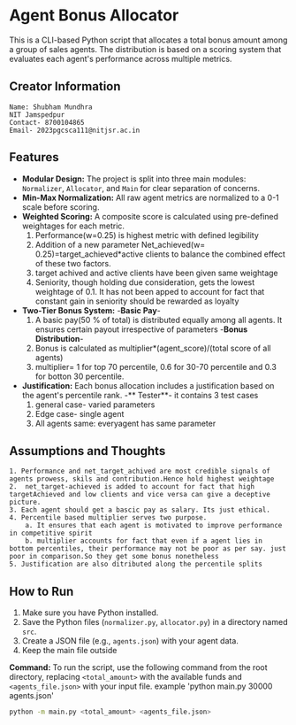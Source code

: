 # Agent Bonus Allocator

This is a CLI-based Python script that allocates a total bonus amount among a group of sales agents. The distribution is based on a scoring system that evaluates each agent's performance across multiple metrics.

## Creator Information
    Name: Shubham Mundhra
    NIT Jamspedpur
    Contact- 8700104865
    Email- 2023pgcsca111@nitjsr.ac.in

## Features

- **Modular Design:** The project is split into three main modules: `Normalizer`, `Allocator`, and `Main` for clear separation of concerns.
- **Min-Max Normalization:** All raw agent metrics are normalized to a 0-1 scale before scoring.
- **Weighted Scoring:** A composite score is calculated using pre-defined weightages for each metric.
    1. Performance(w=0.25) is highest metric with defined legibility
    2. Addition of a new parameter Net_achieved(w= 0.25)=target_achieved*active clients to balance the combined effect of these two factors.
    3. target achived and active clients have been given same weightage
    4. Seniority, though holding due consideration, gets the lowest weightage of 0.1. It has not been apped to account for fact that constant gain in seniority should be rewarded as loyalty
- **Two-Tier Bonus System:**
    -**Basic Pay**-
    1. A basic pay(50 % of total) is distributed equally among all agents. It ensures certain payout irrespective of parameters
    -**Bonus Distribution**-
    1. Bonus is calculated as multiplier*(agent_score)/(total score of all agents)
    2. multiplier= 1 for top 70 percentile, 0.6 for 30-70 percentile and 0.3 for botton 30 percentile.
- **Justification:** Each bonus allocation includes a justification based on the agent's percentile rank.
-** Tester**- it contains 3 test cases 
    1. general case- varied parameters
    2. Edge case- single agent
    3. All agents same: everyagent has same parameter

## Assumptions and Thoughts
    1. Performance and net_target_achived are most credible signals of agents prowess, skils and contribution.Hence hold highest weightage
    2.  net_target-achieved is added to account for fact that high targetAchieved and low clients and vice versa can give a deceptive picture.
    3. Each agent should get a bascic pay as salary. Its just ethical.
    4. Percentile based multiplier serves two purpose.
        a. It ensures that each agent is motivated to improve performance in competitive spirit
        b. multiplier accounts for fact that even if a agent lies in bottom percentiles, their performance may not be poor as per say. just poor in comparison.So they get some bonus nonetheless
    5. Justification are also ditributed along the percentile splits



    

## How to Run

1.  Make sure you have Python installed.
2.  Save the Python files (`normalizer.py`, `allocator.py`) in a directory named `src`.
3.  Create a JSON file (e.g., `agents.json`) with your agent data.
4. Keep the main file outside

**Command:**
To run the script, use the following command from the root directory, replacing `<total_amount>` with the available funds and `<agents_file.json>` with your input file.
example 'python main.py 30000 agents.json'

```bash
python -m main.py <total_amount> <agents_file.json>